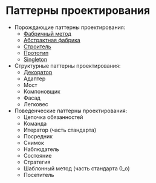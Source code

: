 # Паттерны проектирования
- Порождающие паттерны проектирования:
  - [Фабричный метод](./factory_method.md)
  - [Абстрактная фабрика](./abstract_factory.md)
  - [Строитель](./builder.md)
  - [Прототип](./prototype.md)
  - [Singleton](./singleton.md)
- Структурные паттерны проектирования:
  - [Декоратор](./decorator.md)
  - Адаптер
  - Мост
  - Компоновщик
  - Фасад
  - Легковес
- Поведенческие паттерны проектирования:
  - Цепочка обязанностей
  - Команда
  - Итератор (часть стандарта)
  - Посредник
  - Снимок
  - Наблюдатель
  - Состояние
  - Стратегия
  - Шаблонный метод (часть стандарта 0_о)
  - Посетитель